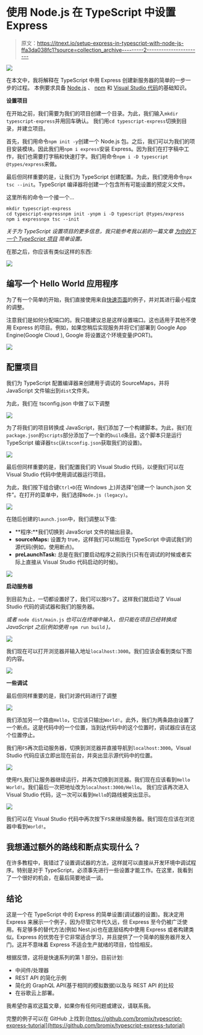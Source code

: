 # 使用 Node.js 在 TypeScript 中设置 Express

> 原文：<https://itnext.io/setup-express-in-typescript-with-node-js-ffa3da038fc1?source=collection_archive---------2----------------------->

![](img/9af1bbc91f9c4d89629f62dc40db63e6.png)

在本文中，我将解释在 TypeScript 中用 Express 创建新服务器的简单的一步一步的过程。
本例要求具备 [Node.js](https://nodejs.org/) 、 [npm](https://www.npmjs.com/) 和 [Visual Studio 代码](https://code.visualstudio.com/)的基础知识。

**设置项目**

在开始之前，我们需要为我们的项目创建一个目录。为此，我们输入`mkdir typescript-express`并用回车确认。
我们用`cd typescript-express`切换到目录，并建立项目。

首先，我们用命令`npm init -y`创建一个 Node.js 包。之后，我们可以为我们的项目安装模块。因此我们用`npm i express`安装 Express。因为我们在打字稿中工作，我们也需要打字稿和快速打字。我们用命令`npm i -D typescript @types/express`来做。

最后但同样重要的是，让我们为 TypeScript 创建配置。为此，我们使用命令`npx tsc --init`。TypeScript 编译器将创建一个包含所有可能设置的预定义文件。

这里所有的命令一个接一个…

```
mkdir typescript-express
cd typescript-expressnpm init -ynpm i -D typescript @types/express
npm i expressnpx tsc --init
```

*关于为 TypeScript 设置项目的更多信息，我只能参考我以前的一篇文章* [*为你的下一个 TypeScript 项目*](/simple-setup-for-your-typescript-project-d96f66113b41) *简单设置。*

在那之后，你应该有类似这样的东西:

![](img/697b2d7d02d7ca086888d6c03370298d.png)

## 编写一个 Hello World 应用程序

为了有一个简单的开始，我们直接使用来自[快速页面](https://expressjs.com/en/starter/hello-world.html)的例子，并对其进行最小程度的调整。

注意我们是如何分配端口的。我只能建议总是这样设置端口。这也适用于其他不使用 Express 的项目。例如，如果您稍后实现服务并将它们部署到 Google App Engine(Google Cloud ), Google 将设置这个环境变量(PORT)。

![](img/cfd6b421e63d57f228241d58be4278d3.png)

## 配置项目

我们为 TypeScript 配置编译器来创建用于调试的 SourceMaps，并将 JavaScript 文件输出到`dist`文件夹。

为此，我们在 tsconfig.json 中做了以下调整

![](img/a49339fbd7647fd28f7d888366805755.png)

为了将我们的项目转换成 JavaScript，我们添加了一个构建脚本。为此，我们在`package.json`的`scripts`部分添加了一个新的`build`条目。这个脚本只是运行 TypeScript 编译器`tsc`(从`tsconfig.json`获取我们的设置)。

![](img/0f5f357309743eaf30db7e282aa010b3.png)

最后但同样重要的是，我们配置我们的 Visual Studio 代码，以便我们可以在 Visual Studio 代码中使用调试器运行项目。

为此，我们按下组合键`Ctrl+D`(在 Windows 上)并选择“创建一个 launch.json 文件”。在打开的菜单中，我们选择`Node.js (legacy)`。

![](img/1972c0d2139e4b22ea6040b5bf319d4d.png)

在随后创建的`launch.json`中，我们调整以下值:

*   **程序:**我们切换到 JavaScript 文件的输出目录。
*   **sourceMaps:** 设置为 true，这样我们可以稍后在 TypeScript 中调试我们的源代码(例如，使用断点)。
*   **preLaunchTask:** 总是在我们要启动程序之前执行(只有在调试的时候或者实际上直接从 Visual Studio 代码启动的时候)。

![](img/997a0f5e4a1242659adc286f4e662c96.png)

**启动服务器**

到目前为止，一切都设置好了，我们可以按`F5`了。这样我们就启动了 Visual Studio 代码的调试器和我们的服务器。

*或者* `node dist/main.js` *也可以在终端中输入，但只能在项目已经转换成 JavaScript 之后(例如使用* `npm run build` *)。*

![](img/241663ffa41d58c016fd14a6985559c0.png)

我们现在可以打开浏览器并输入地址`localhost:3000`。我们应该会看到类似下图的内容。

![](img/4987754f68872d863ef03add7672bb5f.png)

**一些调试**

最后但同样重要的是，我们对源代码进行了调整

![](img/ed665a75b79ae672c7023d5745915d41.png)

我们添加另一个路由`Hello`，它应该只输出`World!`。此外，我们为两条路由设置了一个断点。这是代码中的一个位置，当到达代码中的这个位置时，调试器应该在这个位置停止。

我们用`F5`再次启动服务器，切换到浏览器并直接导航到`localhost:3000`。Visual Studio 代码应该立即出现在前台，并突出显示源代码中的位置。

![](img/f3b48ab90b3879d591312409b5b53a8a.png)

使用`F5`,我们让服务器继续运行，并再次切换到浏览器。我们现在应该看到`Hello World!`。我们最后一次把地址改为`localhost:3000/Hello`。
我们应该再次进入 Visual Studio 代码，这一次可以看到`Hello`的路线被突出显示。

![](img/a4763238096629c6c863b266894decc4.png)

我们可以在 Visual Studio 代码中再次按下`F5`来继续服务器。我们现在应该在浏览器中看到`World!`。

## 我想通过额外的路线和断点实现什么？

在许多教程中，我错过了设置调试器的方法，这样就可以直接从开发环境中调试程序。特别是对于 TypeScript，必须事先进行一些设置才能工作。在这里，我看到了一个很好的机会，在最后简要地谈一谈。

## **结论**

这是一个在 TypeScript 中的 Express 的简单设置(调试器的设置)。我决定用 Express 来展示一个例子，因为尽管它年代久远，但 Express 至今仍被广泛使用。有足够多的替代方法(例如 Nest.js)也在底层结构中使用 Express 或者构建类似。Express 的优势在于它非常适合学习，并且提供了一个简单的服务器开发入门。这并不意味着 Express 不适合生产就绪的项目，恰恰相反。

根据反馈，这将是快速系列的第 1 部分。目前计划:

*   中间件/处理器
*   REST API 的简化示例
*   简化的 GraphQL API(基于相同的模拟数据)以及与 REST API 的比较
*   在谷歌云上部署。

我希望你喜欢这篇文章，如果你有任何问题或建议，请联系我。

完整的例子可以在 GitHub 上找到:[https://github.com/bromix/typescript-express-tutorial](https://github.com/bromix/typescript-express-tutorial)